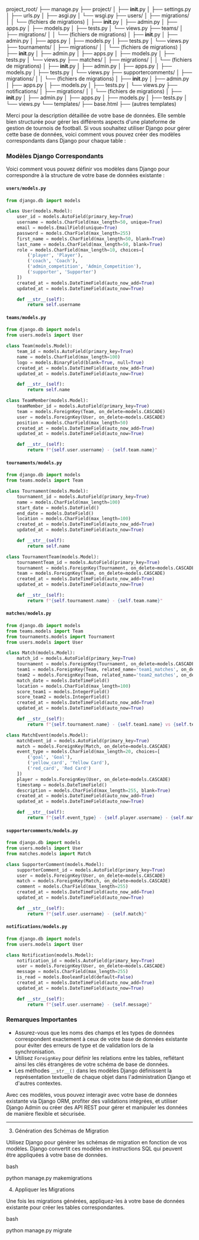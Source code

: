 project_root/
├── manage.py
├── project/
│ ├── **init**.py
│ ├── settings.py
│ ├── urls.py
│ ├── asgi.py
│ └── wsgi.py
├── users/
│ ├── migrations/
│ │ └── (fichiers de migrations)
│ ├── **init**.py
│ ├── admin.py
│ ├── apps.py
│ ├── models.py
│ ├── tests.py
│ └── views.py
├── teams/
│ ├── migrations/
│ │ └── (fichiers de migrations)
│ ├── **init**.py
│ ├── admin.py
│ ├── apps.py
│ ├── models.py
│ ├── tests.py
│ └── views.py
├── tournaments/
│ ├── migrations/
│ │ └── (fichiers de migrations)
│ ├── **init**.py
│ ├── admin.py
│ ├── apps.py
│ ├── models.py
│ ├── tests.py
│ └── views.py
├── matches/
│ ├── migrations/
│ │ └── (fichiers de migrations)
│ ├── **init**.py
│ ├── admin.py
│ ├── apps.py
│ ├── models.py
│ ├── tests.py
│ └── views.py
├── supportercomments/
│ ├── migrations/
│ │ └── (fichiers de migrations)
│ ├── **init**.py
│ ├── admin.py
│ ├── apps.py
│ ├── models.py
│ ├── tests.py
│ └── views.py
├── notifications/
│ ├── migrations/
│ │ └── (fichiers de migrations)
│ ├── **init**.py
│ ├── admin.py
│ ├── apps.py
│ ├── models.py
│ ├── tests.py
│ └── views.py
└── templates/
├── base.html
├── (autres templates)

Merci pour la description détaillée de votre base de données. Elle semble bien structurée pour gérer les différents aspects d'une plateforme de gestion de tournois de football. Si vous souhaitez utiliser Django pour gérer cette base de données, voici comment vous pouvez créer des modèles correspondants dans Django pour chaque table :

### Modèles Django Correspondants

Voici comment vous pouvez définir vos modèles dans Django pour correspondre à la structure de votre base de données existante :

#### `users/models.py`

```python
from django.db import models

class User(models.Model):
    user_id = models.AutoField(primary_key=True)
    username = models.CharField(max_length=50, unique=True)
    email = models.EmailField(unique=True)
    password = models.CharField(max_length=255)
    first_name = models.CharField(max_length=50, blank=True)
    last_name = models.CharField(max_length=50, blank=True)
    role = models.CharField(max_length=10, choices=[
        ('player', 'Player'),
        ('coach', 'Coach'),
        ('admin_competition', 'Admin_Competition'),
        ('supporter', 'Supporter')
    ])
    created_at = models.DateTimeField(auto_now_add=True)
    updated_at = models.DateTimeField(auto_now=True)

    def __str__(self):
        return self.username
```

#### `teams/models.py`

```python
from django.db import models
from users.models import User

class Team(models.Model):
    team_id = models.AutoField(primary_key=True)
    name = models.CharField(max_length=100)
    logo = models.BinaryField(blank=True, null=True)
    created_at = models.DateTimeField(auto_now_add=True)
    updated_at = models.DateTimeField(auto_now=True)

    def __str__(self):
        return self.name

class TeamMember(models.Model):
    teamMember_id = models.AutoField(primary_key=True)
    team = models.ForeignKey(Team, on_delete=models.CASCADE)
    user = models.ForeignKey(User, on_delete=models.CASCADE)
    position = models.CharField(max_length=50)
    created_at = models.DateTimeField(auto_now_add=True)
    updated_at = models.DateTimeField(auto_now=True)

    def __str__(self):
        return f"{self.user.username} - {self.team.name}"
```

#### `tournaments/models.py`

```python
from django.db import models
from teams.models import Team

class Tournament(models.Model):
    tournament_id = models.AutoField(primary_key=True)
    name = models.CharField(max_length=100)
    start_date = models.DateField()
    end_date = models.DateField()
    location = models.CharField(max_length=100)
    created_at = models.DateTimeField(auto_now_add=True)
    updated_at = models.DateTimeField(auto_now=True)

    def __str__(self):
        return self.name

class TournamentTeam(models.Model):
    tournamentTeam_id = models.AutoField(primary_key=True)
    tournament = models.ForeignKey(Tournament, on_delete=models.CASCADE)
    team = models.ForeignKey(Team, on_delete=models.CASCADE)
    created_at = models.DateTimeField(auto_now_add=True)
    updated_at = models.DateTimeField(auto_now=True)

    def __str__(self):
        return f"{self.tournament.name} - {self.team.name}"
```

#### `matches/models.py`

```python
from django.db import models
from teams.models import Team
from tournaments.models import Tournament
from users.models import User

class Match(models.Model):
    match_id = models.AutoField(primary_key=True)
    tournament = models.ForeignKey(Tournament, on_delete=models.CASCADE)
    team1 = models.ForeignKey(Team, related_name='team1_matches', on_delete=models.CASCADE)
    team2 = models.ForeignKey(Team, related_name='team2_matches', on_delete=models.CASCADE)
    match_date = models.DateTimeField()
    location = models.CharField(max_length=100)
    score_team1 = models.IntegerField()
    score_team2 = models.IntegerField()
    created_at = models.DateTimeField(auto_now_add=True)
    updated_at = models.DateTimeField(auto_now=True)

    def __str__(self):
        return f"{self.tournament.name} - {self.team1.name} vs {self.team2.name}"

class MatchEvent(models.Model):
    matchEvent_id = models.AutoField(primary_key=True)
    match = models.ForeignKey(Match, on_delete=models.CASCADE)
    event_type = models.CharField(max_length=20, choices=[
        ('goal', 'Goal'),
        ('yellow_card', 'Yellow Card'),
        ('red_card', 'Red Card')
    ])
    player = models.ForeignKey(User, on_delete=models.CASCADE)
    timestamp = models.DateTimeField()
    description = models.CharField(max_length=255, blank=True)
    created_at = models.DateTimeField(auto_now_add=True)
    updated_at = models.DateTimeField(auto_now=True)

    def __str__(self):
        return f"{self.event_type} - {self.player.username} - {self.match}"
```

#### `supportercomments/models.py`

```python
from django.db import models
from users.models import User
from matches.models import Match

class SupporterComment(models.Model):
    supporterComment_id = models.AutoField(primary_key=True)
    user = models.ForeignKey(User, on_delete=models.CASCADE)
    match = models.ForeignKey(Match, on_delete=models.CASCADE)
    comment = models.CharField(max_length=255)
    created_at = models.DateTimeField(auto_now_add=True)
    updated_at = models.DateTimeField(auto_now=True)

    def __str__(self):
        return f"{self.user.username} - {self.match}"

```

#### `notifications/models.py`

```python
from django.db import models
from users.models import User

class Notification(models.Model):
    notification_id = models.AutoField(primary_key=True)
    user = models.ForeignKey(User, on_delete=models.CASCADE)
    message = models.CharField(max_length=255)
    is_read = models.BooleanField(default=False)
    created_at = models.DateTimeField(auto_now_add=True)
    updated_at = models.DateTimeField(auto_now=True)

    def __str__(self):
        return f"{self.user.username} - {self.message}"
```

### Remarques Importantes

- Assurez-vous que les noms des champs et les types de données correspondent exactement à ceux de votre base de données existante pour éviter des erreurs de type et de validation lors de la synchronisation.
- Utilisez `ForeignKey` pour définir les relations entre les tables, reflétant ainsi les clés étrangères de votre schéma de base de données.
- Les méthodes `__str__()` dans les modèles Django définissent la représentation textuelle de chaque objet dans l'administration Django et d'autres contextes.

Avec ces modèles, vous pouvez interagir avec votre base de données existante via Django ORM, profiter des validations intégrées, et utiliser Django Admin ou créer des API REST pour gérer et manipuler les données de manière flexible et sécurisée.

---

3. Génération des Schémas de Migration

Utilisez Django pour générer les schémas de migration en fonction de vos modèles. Django convertit ces modèles en instructions SQL qui peuvent être appliquées à votre base de données.

bash

python manage.py makemigrations

4. Appliquer les Migrations

Une fois les migrations générées, appliquez-les à votre base de données existante pour créer les tables correspondantes.

bash

python manage.py migrate
